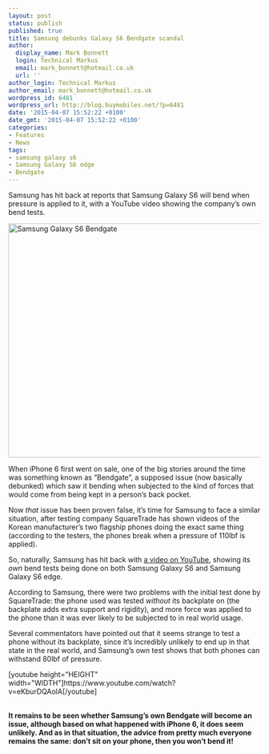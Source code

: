 ```yaml
---
layout: post
status: publish
published: true
title: Samsung debunks Galaxy S6 Bendgate scandal
author:
  display_name: Mark Bonnett
  login: Technical Markus
  email: mark_bonnett@hotmail.co.uk
  url: ''
author_login: Technical Markus
author_email: mark_bonnett@hotmail.co.uk
wordpress_id: 6481
wordpress_url: http://blog.buymobiles.net/?p=6481
date: '2015-04-07 15:52:22 +0100'
date_gmt: '2015-04-07 15:52:22 +0100'
categories:
- Features
- News
tags:
- samsung galaxy s6
- Samsung Galaxy S6 edge
- Bendgate
---
```

<p><span class="postStandFirst">Samsung has hit back at reports that Samsung Galaxy S6 will bend when pressure is applied to it, with a YouTube video showing the company&rsquo;s own bend tests.</span></p>
<p><img class="aligncenter wp-image-6482 size-full" src="https://a1comms-blog-buymobiles.storage.googleapis.com/2015/04/Samsung-Galaxy-S6-Bendgate.png" alt="Samsung Galaxy S6 Bendgate" width="850" height="467" /></p>
<p>When iPhone 6 first went on sale, one of the big stories around the time was something known as &ldquo;Bendgate&rdquo;, a supposed issue (now basically debunked) which saw it bending when subjected to the kind of forces that would come from being kept in a person&rsquo;s back pocket.</p>
<p>Now <em>that</em> issue has been proven false, it&rsquo;s time for Samsung to face a similar situation, after testing company SquareTrade has shown videos of the Korean manufacturer&rsquo;s two flagship phones doing the exact same thing (according to the testers, the phones break when a pressure of 110lbf is applied).</p>
<p>So, naturally, Samsung has hit back with <a href="https://www.youtube.com/watch?v=eKburDQAolA">a video on YouTube</a>, showing its <em>own </em>bend tests being done on both Samsung Galaxy S6 and Samsung Galaxy S6 edge.</p>
<p>According to Samsung, there were two problems with the initial test done by SquareTrade: the phone used was tested <em>without</em> its backplate on (the backplate adds extra support and rigidity), and more force was applied to the phone than it was ever likely to be subjected to in real world usage.</p>
<p>Several commentators have pointed out that it seems strange to test a phone without its backplate, since it&rsquo;s incredibly unlikely to end up in that state in the real world, and Samsung&rsquo;s own test shows that both phones can withstand 80lbf of pressure.</p>
<p>[youtube height="HEIGHT" width="WIDTH"]https://www.youtube.com/watch?v=eKburDQAolA[/youtube]</p>
<p><strong><br />
It remains to be seen whether Samsung&rsquo;s own Bendgate will become an issue, although based on what happened with iPhone 6, it does seem unlikely. And as in that situation, the advice from pretty much everyone remains the same: don&rsquo;t sit on your phone, then you won&rsquo;t bend it! </strong></p>
